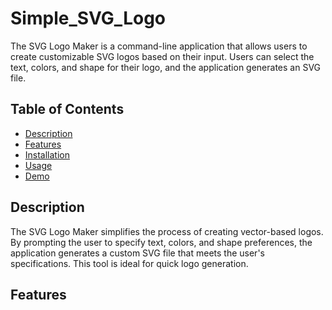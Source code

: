 # Simple_SVG_Logo

The SVG Logo Maker is a command-line application that allows users to create customizable SVG logos based on their input. Users can select the text, colors, and shape for their logo, and the application generates an SVG file.

## Table of Contents

- [Description](#description)
- [Features](#features)
- [Installation](#installation)
- [Usage](#usage)
- [Demo](#Demo)

## Description

The SVG Logo Maker simplifies the process of creating vector-based logos. By prompting the user to specify text, colors, and shape preferences, the application generates a custom SVG file that meets the user's specifications. This tool is ideal for quick logo generation.

## Features

